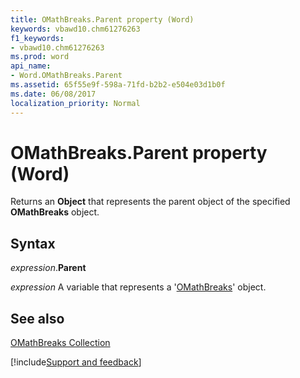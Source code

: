 ```yaml
---
title: OMathBreaks.Parent property (Word)
keywords: vbawd10.chm61276263
f1_keywords:
- vbawd10.chm61276263
ms.prod: word
api_name:
- Word.OMathBreaks.Parent
ms.assetid: 65f55e9f-598a-71fd-b2b2-e504e03d1b0f
ms.date: 06/08/2017
localization_priority: Normal
---
```



# OMathBreaks.Parent property (Word)

Returns an  **Object** that represents the parent object of the specified **OMathBreaks** object.


## Syntax

_expression_.**Parent**

_expression_ A variable that represents a '[OMathBreaks](Word.OMathBreaks.md)' object.


## See also


[OMathBreaks Collection](Word.OMathBreaks.md)

[!include[Support and feedback](~/includes/feedback-boilerplate.md)]